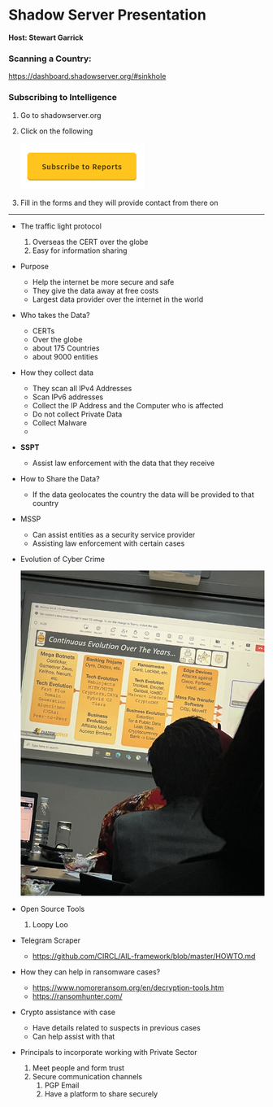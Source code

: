 # Shadow Server Presentation

**Host: Stewart Garrick**

### Scanning a Country:

 https://dashboard.shadowserver.org/#sinkhole

### Subscribing to Intelligence

1. Go to shadowserver.org
2. Click on the following
    
    ![image.png](image.png)
    
3. Fill in the forms and they will provide contact from there on

---

- The traffic light protocol
    1. Overseas the CERT over the globe
    2. Easy for information sharing
- Purpose
    - Help the internet be more secure and safe
    - They give the data away at free costs
    - Largest data provider over the internet in the world
- Who takes the Data?
    - CERTs
    - Over the globe
    - about 175 Countries
    - about 9000 entities
- How they collect data
    - They scan all IPv4 Addresses
    - Scan IPv6 addresses
    - Collect the IP Address and the Computer who is affected
    - Do not collect Private Data
    - Collect Malware
    - 
- **SSPT**
    - Assist law enforcement with the data that they receive
- How to Share the Data?
    - If the data geolocates the country the data will be provided to that country
- MSSP
    - Can assist entities as a security service provider
    - Assisting law enforcement with certain cases
- Evolution of Cyber Crime
    
    ![IMG_2365.jpeg](IMG_2365.jpeg)
    
- Open Source Tools
    1. Loopy Loo
- Telegram Scraper
    - https://github.com/CIRCL/AIL-framework/blob/master/HOWTO.md
- How they can help in ransomware cases?
    - https://www.nomoreransom.org/en/decryption-tools.htm
    - https://ransomhunter.com/
- Crypto assistance with case
    - Have details related to suspects in previous cases
    - Can help assist with that
- Principals to incorporate working with Private Sector
    1. Meet people and form trust 
    2. Secure communication channels
        1. PGP Email
        2. Have a platform to share securely